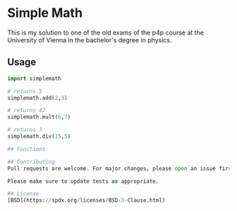 # Simple Math

This is my solution to one of the old exams of the p4p course at the University of Vienna in the bachelor's degree in physics.


## Usage

```python
import simplemath

# returns 5
simplemath.add(2,3)

# returns 42
simplemath.mult(6,7)

# returns 3
simplemath.div(15,5)

## Functions

## Contributing
Pull requests are welcome. For major changes, please open an issue first to discuss what you would like to change.

Please make sure to update tests as appropriate.

## License
[BSD](https://spdx.org/licenses/BSD-3-Clause.html)
